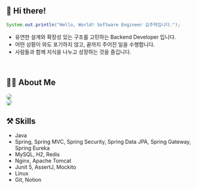 ## **👋 Hi there!**
```java
System.out.println("Hello, World! Software Engineer 김주혁입니다.");
```

- 유연한 설계와 확장성 있는 구조를 고민하는 Backend Developer 입니다.
- 어떤 상황이 와도 포기하지 않고, 끝까지 주어진 일을 수행합니다.
- 사람들과 함께 지식을 나누고 성장하는 것을 즐깁니다.

</br>

## **💁🏻 About Me**
<a href="https://docs.google.com/document/d/1jgucYlwKmF4njFdmOUb0AwbQUVbS2p8ScNq3gKc6138/edit?usp=sharing">
    <img src="https://img.shields.io/badge/Resume-000000?style=for-the-badge&logo=notion&logoColor=white" style="border-radius:10px">
</a>
</br>
<a href="https://lightningtech.tistory.com/">
    <img src="https://img.shields.io/badge/Blog-eb531f?style=for-the-badge&logo=tistory&logoColor=black" style="border-radius:10px">
</a>

</br>

## **⚒️ Skills**
- Java
- Spring, Spring MVC, Spring Security, Spring Data JPA, Spring Gateway, Spring Eureka
- MySQL, H2, Redis
- Nginx, Apache Tomcat
- Junit 5, AssertJ, Mockito
- Linux
- Git, Notion
